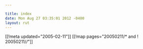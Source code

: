 ```yaml
---

title: index
date: Mon Aug 27 03:35:01 2012 -0400
layout: rut
---
```


[[!meta updated="2005-02-11"]]
[[!map pages="20050211/* and ! 20050211/*/*"]]
